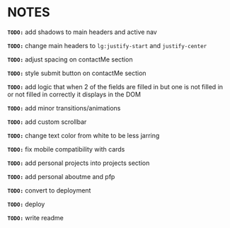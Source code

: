 # NOTES

**`TODO:`** add shadows to main headers and active nav

**`TODO:`** change main headers to `lg:justify-start` and `justify-center`

**`TODO:`** adjust spacing on contactMe section

**`TODO:`** style submit button on contactMe section

**`TODO:`** add logic that when 2 of the fields are filled in but one is not filled in or not filled in correctly it displays in the DOM

**`TODO:`** add minor transitions/animations

**`TODO:`** add custom scrollbar

**`TODO:`** change text color from white to be less jarring

**`TODO:`** fix mobile compatibility with cards


**`TODO:`** add personal projects into projects section

**`TODO:`** add personal aboutme and pfp

**`TODO:`** convert to deployment

**`TODO:`** deploy

**`TODO:`** write readme